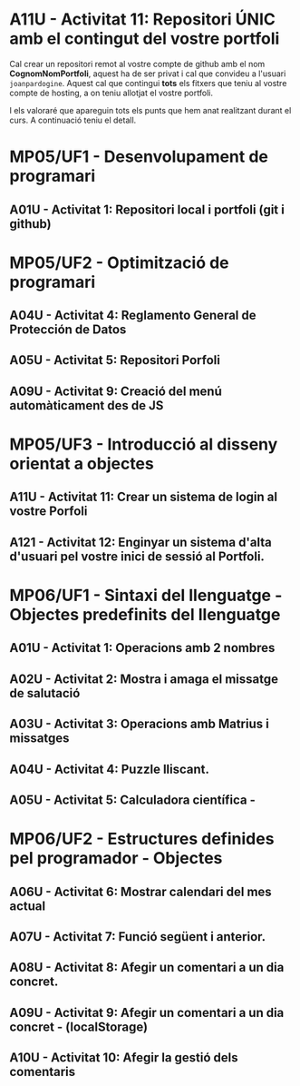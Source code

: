 # A11U - Activitat 11: Repositori ÚNIC amb el contingut del vostre portfoli

Cal crear un repositori remot al vostre compte de github amb el nom **CognomNomPortfoli**, aquest ha de ser privat i cal que convideu a l'usuari ```joanpardogine```. Aquest cal que contingui **tots** els fitxers que teniu al vostre compte de hosting, a on teniu allotjat el vostre portfoli.

I els valoraré que apareguin tots els punts que hem anat realitzant durant el curs. A continuació teniu el detall.

# MP05/UF1 - Desenvolupament de programari

## **A01U** - Activitat 1: Repositori local i portfoli (git i github) 


# MP05/UF2 - Optimització de programari

## **A04U** - Activitat 4: Reglamento General de Protección de Datos
## **A05U** - Activitat 5: Repositori Porfoli 
## **A09U** - Activitat 9: Creació del menú automàticament des de JS 

# MP05/UF3 - Introducció al disseny orientat a objectes
## **A11U** - Activitat 11: Crear un sistema de login al vostre Porfoli 
## **A121** - Activitat 12: Enginyar un sistema d'alta d'usuari pel vostre inici de sessió al Portfoli.


# MP06/UF1 - Sintaxi del llenguatge - Objectes predefinits del llenguatge
## **A01U** - Activitat 1: Operacions amb 2 nombres
## **A02U** - Activitat 2: Mostra i amaga el missatge de salutació
## **A03U** - Activitat 3: Operacions amb Matrius i missatges
## **A04U** - Activitat 4: Puzzle lliscant.
## **A05U** - Activitat 5: Calculadora científica - 


# MP06/UF2 - Estructures definides pel programador - Objectes
## **A06U** - Activitat 6: Mostrar calendari del mes actual
## **A07U** - Activitat 7:  Funció següent i anterior.
## **A08U** - Activitat 8:  Afegir un comentari a un dia concret.
## **A09U** - Activitat 9:  Afegir un comentari a un dia concret - (localStorage)
## **A10U** - Activitat 10: Afegir la gestió dels comentaris
